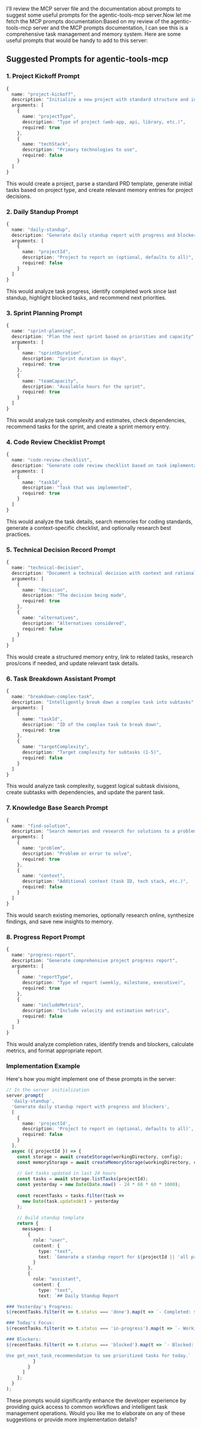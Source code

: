 I'll review the MCP server file and the documentation about prompts to suggest some useful prompts for the agentic-tools-mcp server.Now let me fetch the MCP prompts documentation:Based on my review of the agentic-tools-mcp server and the MCP prompts documentation, I can see this is a comprehensive task management and memory system. Here are some useful prompts that would be handy to add to this server:

## Suggested Prompts for agentic-tools-mcp

### 1. **Project Kickoff Prompt**
```typescript
{
  name: "project-kickoff",
  description: "Initialize a new project with standard structure and initial tasks",
  arguments: [
    {
      name: "projectType",
      description: "Type of project (web-app, api, library, etc.)",
      required: true
    },
    {
      name: "techStack",
      description: "Primary technologies to use",
      required: false
    }
  ]
}
```
This would create a project, parse a standard PRD template, generate initial tasks based on project type, and create relevant memory entries for project decisions.

### 2. **Daily Standup Prompt**
```typescript
{
  name: "daily-standup",
  description: "Generate daily standup report with progress and blockers",
  arguments: [
    {
      name: "projectId",
      description: "Project to report on (optional, defaults to all)",
      required: false
    }
  ]
}
```
This would analyze task progress, identify completed work since last standup, highlight blocked tasks, and recommend next priorities.

### 3. **Sprint Planning Prompt**
```typescript
{
  name: "sprint-planning",
  description: "Plan the next sprint based on priorities and capacity",
  arguments: [
    {
      name: "sprintDuration",
      description: "Sprint duration in days",
      required: true
    },
    {
      name: "teamCapacity",
      description: "Available hours for the sprint",
      required: true
    }
  ]
}
```
This would analyze task complexity and estimates, check dependencies, recommend tasks for the sprint, and create a sprint memory entry.

### 4. **Code Review Checklist Prompt**
```typescript
{
  name: "code-review-checklist",
  description: "Generate code review checklist based on task implementation",
  arguments: [
    {
      name: "taskId",
      description: "Task that was implemented",
      required: true
    }
  ]
}
```
This would analyze the task details, search memories for coding standards, generate a context-specific checklist, and optionally research best practices.

### 5. **Technical Decision Record Prompt**
```typescript
{
  name: "technical-decision",
  description: "Document a technical decision with context and rationale",
  arguments: [
    {
      name: "decision",
      description: "The decision being made",
      required: true
    },
    {
      name: "alternatives",
      description: "Alternatives considered",
      required: false
    }
  ]
}
```
This would create a structured memory entry, link to related tasks, research pros/cons if needed, and update relevant task details.

### 6. **Task Breakdown Assistant Prompt**
```typescript
{
  name: "breakdown-complex-task",
  description: "Intelligently break down a complex task into subtasks",
  arguments: [
    {
      name: "taskId",
      description: "ID of the complex task to break down",
      required: true
    },
    {
      name: "targetComplexity",
      description: "Target complexity for subtasks (1-5)",
      required: false
    }
  ]
}
```
This would analyze task complexity, suggest logical subtask divisions, create subtasks with dependencies, and update the parent task.

### 7. **Knowledge Base Search Prompt**
```typescript
{
  name: "find-solution",
  description: "Search memories and research for solutions to a problem",
  arguments: [
    {
      name: "problem",
      description: "Problem or error to solve",
      required: true
    },
    {
      name: "context",
      description: "Additional context (task ID, tech stack, etc.)",
      required: false
    }
  ]
}
```
This would search existing memories, optionally research online, synthesize findings, and save new insights to memory.

### 8. **Progress Report Prompt**
```typescript
{
  name: "progress-report",
  description: "Generate comprehensive project progress report",
  arguments: [
    {
      name: "reportType",
      description: "Type of report (weekly, milestone, executive)",
      required: true
    },
    {
      name: "includeMetrics",
      description: "Include velocity and estimation metrics",
      required: false
    }
  ]
}
```
This would analyze completion rates, identify trends and blockers, calculate metrics, and format appropriate report.

### Implementation Example

Here's how you might implement one of these prompts in the server:

```typescript
// In the server initialization
server.prompt(
  'daily-standup',
  'Generate daily standup report with progress and blockers',
  [
    {
      name: 'projectId',
      description: 'Project to report on (optional, defaults to all)',
      required: false
    }
  ],
  async ({ projectId }) => {
    const storage = await createStorage(workingDirectory, config);
    const memoryStorage = await createMemoryStorage(workingDirectory, config);
    
    // Get tasks updated in last 24 hours
    const tasks = await storage.listTasks(projectId);
    const yesterday = new Date(Date.now() - 24 * 60 * 60 * 1000);
    
    const recentTasks = tasks.filter(task => 
      new Date(task.updatedAt) > yesterday
    );
    
    // Build standup template
    return {
      messages: [
        {
          role: "user",
          content: {
            type: "text",
            text: `Generate a standup report for ${projectId || 'all projects'}`
          }
        },
        {
          role: "assistant", 
          content: {
            type: "text",
            text: `## Daily Standup Report

### Yesterday's Progress:
${recentTasks.filter(t => t.status === 'done').map(t => `- Completed: ${t.name}`).join('\n')}

### Today's Focus:
${recentTasks.filter(t => t.status === 'in-progress').map(t => `- Working on: ${t.name}`).join('\n')}

### Blockers:
${recentTasks.filter(t => t.status === 'blocked').map(t => `- Blocked: ${t.name}`).join('\n')}

Use get_next_task_recommendation to see prioritized tasks for today.`
          }
        }
      ]
    };
  }
);
```

These prompts would significantly enhance the developer experience by providing quick access to common workflows and intelligent task management operations. Would you like me to elaborate on any of these suggestions or provide more implementation details?